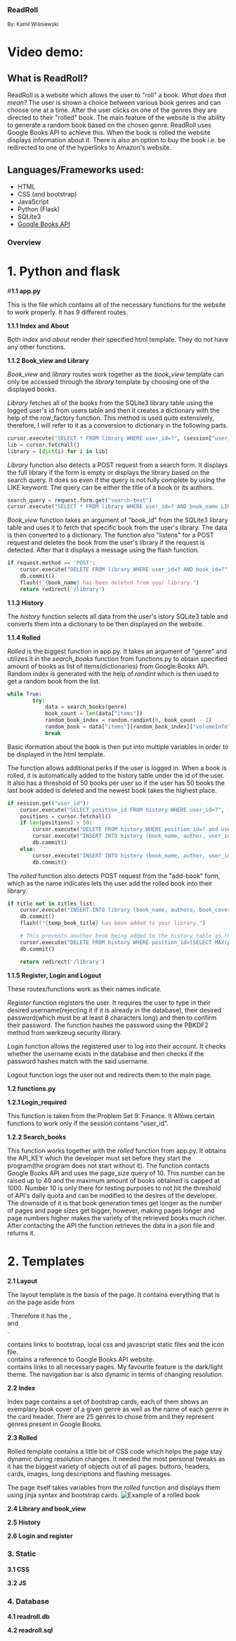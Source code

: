 ### **ReadRoll**
<sub>By: Kamil Wiśniewski</sub>

# Video demo:

## **What is ReadRoll?**

ReadRoll is a website which allows the user to "roll" a book. *What does that mean?* The user is shown a choice between various book genres and can choose one at a time. After the user clicks on one of the genres they are directed to their "rolled" book. The main feature of the website is the ability to generate a random book based on the chosen genre. ReadRoll uses Google Books API to achieve this. When the book is rolled the website displays information about it. There is also an option to buy the book i.e. be redirected to one of the hyperlinks to Amazon's website.

## Languages/Frameworks used:
- HTML
- CSS (and bootstrap)
- JavaScript
- Python (Flask)
- SQLite3
- [Google Books API](https://developers.google.com/books/)

### Overview

# **1. Python and flask**

#**1.1 app.py**

This is the file which contains all of the necessary functions for the website to work properly. It has 9 different routes.

**1.1.1 Index and About**

Both *index* and *about* render their specified html template. They do not have any other functions.

**1.1.2 Book_view and Library**

*Book_view* and *library* routes work together as the *book_view* template can only be accessed through the *library* template by choosing one of the displayed books.

*Library* fetches all of the books from the SQLite3 library table using the logged user's id from users table and then it creates a dictionary with the help of the row_factory function. This method is used quite extensively, therefore, I will refer to it as a conversion to dictionary in the following parts.
```python
cursor.execute("SELECT * FROM library WHERE user_id=?", (session["user_id"],))
lib = cursor.fetchall()
library = [dict(i) for i in lib]
```
*Library* function also detects a POST request from a search form. It displays the full library if the form is empty or displays the library based on the search query. It does so even if the query is not fully complete by using the LIKE keyword. The query can be either the title of a book or its authors.
```python
search_query = request.form.get("search-text")
cursor.execute("SELECT * FROM library WHERE user_id=? AND book_name LIKE ? OR user_id=? AND authors LIKE ?", (session["user_id"], f'%{search_query}%', session["user_id"], f'%{search_query}%'))
```

*Book_view* function takes an argument of "book_id" from the SQLite3 library table and uses it to fetch that specific book from the user's library. The data is then converted to a dictionary. The function also "listens" for a POST request and deletes the book from the user's library if the request is detected. After that it displays a message using the flash function.
```python
if request.method == 'POST':
    cursor.execute("DELETE FROM library WHERE user_id=? AND book_id=?", (session["user_id"], book_id))
    db.commit()
    flash(f"{book_name} has been deleted from your library.")
    return redirect('/library')
```

**1.1.3 History**

The *history* function selects all data from the user's istory SQLite3 table and converts them into a dictionary to be then displayed on the website.

**1.1.4 Rolled**

*Rolled* is the biggest function in app.py. It takes an argument of "genre" and utilizes it in the *search_books* function from functions.py to obtain specified amount of books as list of items(dictionaries) from Google Books API. Random index is generated with the help of *randint* which is then used to get a random book from the list.
```python
while True:
        try:
            data = search_books(genre)
            book_count = len(data["items"])
            random_book_index = random.randint(0, book_count - 1)
            random_book = data["items"][random_book_index]["volumeInfo"]
            break
```
Basic iformation about the book is then put into multiple variables in order to be displayed in the html template.

The function allows additional perks if the user is logged in. When a book is rolled, it is automatically added to the history table under the id of the user. It also has a threshold of 50 books per user so if the user has 50 books the last book added is deleted and the newest book takes the highest place.
```python
if session.get("user_id"):
    cursor.execute("SELECT position_id FROM history WHERE user_id=?", (session["user_id"],))
    positions = cursor.fetchall()
    if len(positions) > 50:
        cursor.execute("DELETE FROM history WHERE position_id=? and user_id=?", (positions[0], session["user_id"]))
        cursor.execute("INSERT INTO history (book_name, author, user_id) VALUES (?, ?, ?)", (book_title, book_authors, session["user_id"]))
        db.commit()
    else:
        cursor.execute("INSERT INTO history (book_name, author, user_id) VALUES (?, ?, ?)", (book_title, book_authors, session["user_id"]))
        db.commit()
```

The *rolled* function also detects POST request from the "add-book" form, which as the name indicates lets the user add the rolled book into their library.
```python
if title not in titles_list:
    cursor.execute("INSERT INTO library (book_name, authors, book_cover, published_date, book_description, book_genre, book_publisher, book_pages, user_id) VALUES (?, ?, ?, ?, ?, ?, ?, ?, ?)", (temp_book_title, temp_book_authors, temp_book_cover, temp_book_date, temp_book_description, temp_book_genre, temp_book_publisher, temp_book_pages, session["user_id"]))
    db.commit()
    flash(f"{temp_book_title} has been added to your library.")

    # This prevents another book being added to the history table as the page refreshes following the POST form submission
    cursor.execute("DELETE FROM history WHERE position_id=(SELECT MAX(position_id) FROM history) AND user_id=?", (session["user_id"],))
    db.commit()

    return redirect('/library')
```

**1.1.5 Register, Login and Logout**

These routes/functions work as their names indicate.

*Register* function registers the user. It requires the user to type in their desired username(rejecting it if it is already in the database), their desired password(which must be at least 8 characters long) and then to confirm their password. The function hashes the password using the PBKDF2 method from werkzeug.security library.

*Login* function allows the registered user to log into their account. It checks whether the username exists in the database and then checks if the password hashes match with the said username.

Logout function logs the user out and redirects them to the main page.

**1.2 functions.py**

**1.2.1 Login_required**

This function is taken from the Problem Set 9: Finance. It Allows certain functions to work only if the session contains "user_id".

**1.2.2 Search_books**

This function works together with the *rolled* function from app.py. It obtains the API_KEY which the developer must set before they start the program(the program does not start without it). The function contacts Google Books API and uses the page_size query of 10. This number can be raised up to 40 and the maximum amount of books obtained is capped at 1000. Number 10 is only there for testing purposes to not hit the threshold of API's daily quota and can be modified to the desires of the developer. The downside of it is that book generation times get longer as the number of pages and page sizes get bigger, however, making pages longer and page numbers higher makes the variety of the retrieved books much richer. After contacting the API the function retrieves the data in a json file and returns it.

# **2. Templates**

**2.1 Layout**

The layout template is the basis of the page. It contains everything that is on the page aside from <main>. Therefore it has the <head>, <nav> and <footer>. 
<head> contains links to bootstrap, local css and javascript static files and the icon file. 
<footer> contains a reference to Google Books API website. 
<nav> contains links to all necessary pages. My favourite feature is the dark/light theme. The navigation bar is also dynamic in terms of changing resolution.

**2.2 Index**

Index page contains a set of bootstrap cards, each of them shows an exemplary book cover of a given genre as well as the name of each genre in the card header. There are 25 genres to chose from and they represent genres present in Google Books.

**2.3 Rolled**

Rolled template contains a little bit of CSS code which helps the page stay dynamic during resolution changes. It needed the most personal tweaks as it has the biggest variety of objects out of all pages: buttons, headers, cards, images, long descriptions and flashing messages.

The page itself takes variables from the *rolled* function and displays them using jinja syntax and bootstrap cards.
![Example of a rolled book](./static/rolled_example.png)

**2.4 Library and book_view**



**2.5 History**

**2.6 Login and register**

# **3. Static**

**3.1 CSS**

**3.2 JS**

# **4. Database**

**4.1 readroll.db**

**4.2 readroll.sql**
